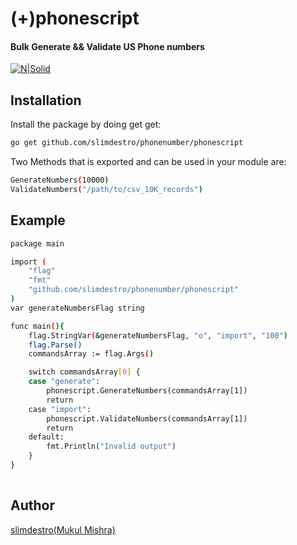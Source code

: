 # (+)phonescript
#### Bulk Generate && Validate US Phone numbers

[![N|Solid](https://upload.wikimedia.org/wikipedia/commons/thumb/0/05/Go_Logo_Blue.svg/60px-Go_Logo_Blue.svg.png)](https://dev.to/slimdestro)
 
## Installation

Install the package by doing get get:

```sh
go get github.com/slimdestro/phonenumber/phonescript
```

Two Methods that is exported and can be used in your module are:

```sh
GenerateNumbers(10000) 
ValidateNumbers("/path/to/csv_10K_records")  
```

## Example

```sh
package main 

import (
	"flag"
	"fmt" 
	"github.com/slimdestro/phonenumber/phonescript"
)
var generateNumbersFlag string

func main(){
    flag.StringVar(&generateNumbersFlag, "o", "import", "100")
    flag.Parse()
    commandsArray := flag.Args()

	switch commandsArray[0] {
	case "generate":
		phonescript.GenerateNumbers(commandsArray[1])
		return
	case "import":
		phonescript.ValidateNumbers(commandsArray[1])
		return
	default:
		fmt.Println("Invalid output")
	}
}
 
```


## Author

[slimdestro(Mukul Mishra)](https://dev.to/slimdestro)

